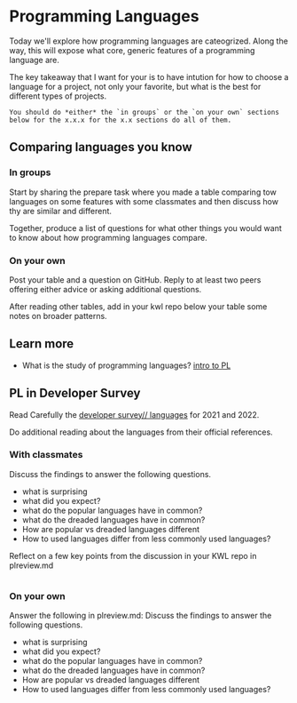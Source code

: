 # Programming Languages

Today we'll explore how programming languages are cateogrized. Along the way, this will expose what core, generic features of a programming language are.  

The key takeaway that I want for your is to have intution for how to choose a language for a project, not only your favorite, but what is the best for different types of projects.

```{tip}
You should do *either* the `in groups` or the `on your own` sections below for the x.x.x for the x.x sections do all of them.
```


##  Comparing languages you know

### In groups

Start by sharing the prepare task where you made a table comparing tow languages on some features with some classmates and then discuss how thy are similar and different.  

Together, produce a list of questions for what other things you would want to know about how programming languages compare.  


### On your own

Post your table and a question on GitHub. Reply to at least two peers offering either advice or asking additional questions.  

After reading other tables, add in your kwl repo below your table some notes on broader patterns.


## Learn more

- What is the study of programming languages? [intro to PL](https://www3.cs.stonybrook.edu/~pfodor/courses/CSE260/_L01_Introduction_Programming_Languages.pdf)


## PL in Developer Survey

Read Carefully the [developer survey// languages](https://insights.stackoverflow.com/survey/2021#technology)
for 2021 and 2022.  


Do additional reading about the languages from their official references.

### With classmates


Discuss the findings to answer the following questions.
- what is surprising
- what did you expect?
- what do the popular languages have in common?
- what do the dreaded languages have in common?
- How are popular vs dreaded languages different
- How to used languages differ from less commonly used languages?

Reflect on a few key points from the discussion in your KWL repo in plreview.md

```{index} plreview.md
```

### On your own

Answer the following in plreview.md:
Discuss the findings to answer the following questions.
- what is surprising
- what did you expect?
- what do the popular languages have in common?
- what do the dreaded languages have in common?
- How are popular vs dreaded languages different
- How to used languages differ from less commonly used languages?
